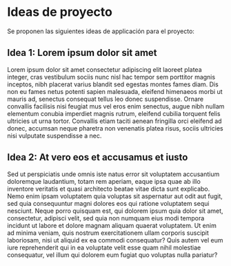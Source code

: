 # Ideas de proyecto

Se proponen las siguientes ideas de applicación para el proyecto:

## Idea 1: Lorem ipsum dolor sit amet

Lorem ipsum dolor sit amet consectetur adipiscing elit laoreet platea integer, cras vestibulum sociis nunc nisl hac tempor sem porttitor magnis inceptos, nibh placerat varius blandit sed egestas montes fames diam. Dis non eu fames netus potenti sapien malesuada, eleifend himenaeos morbi ut mauris ad, senectus consequat tellus leo donec suspendisse. Ornare convallis facilisis nisi feugiat mus vel eros enim senectus, augue nibh nullam elementum conubia imperdiet magnis rutrum, eleifend cubilia torquent felis ultricies ut urna tortor. Convallis etiam taciti aenean fringilla orci eleifend ad donec, accumsan neque pharetra non venenatis platea risus, sociis ultricies nisi vulputate suspendisse a nec.

## Idea 2: At vero eos et accusamus et iusto

Sed ut perspiciatis unde omnis iste natus error sit voluptatem accusantium doloremque laudantium, totam rem aperiam, eaque ipsa quae ab illo inventore veritatis et quasi architecto beatae vitae dicta sunt explicabo. Nemo enim ipsam voluptatem quia voluptas sit aspernatur aut odit aut fugit, sed quia consequuntur magni dolores eos qui ratione voluptatem sequi nesciunt. Neque porro quisquam est, qui dolorem ipsum quia dolor sit amet, consectetur, adipisci velit, sed quia non numquam eius modi tempora incidunt ut labore et dolore magnam aliquam quaerat voluptatem. Ut enim ad minima veniam, quis nostrum exercitationem ullam corporis suscipit laboriosam, nisi ut aliquid ex ea commodi consequatur? Quis autem vel eum iure reprehenderit qui in ea voluptate velit esse quam nihil molestiae consequatur, vel illum qui dolorem eum fugiat quo voluptas nulla pariatur?
